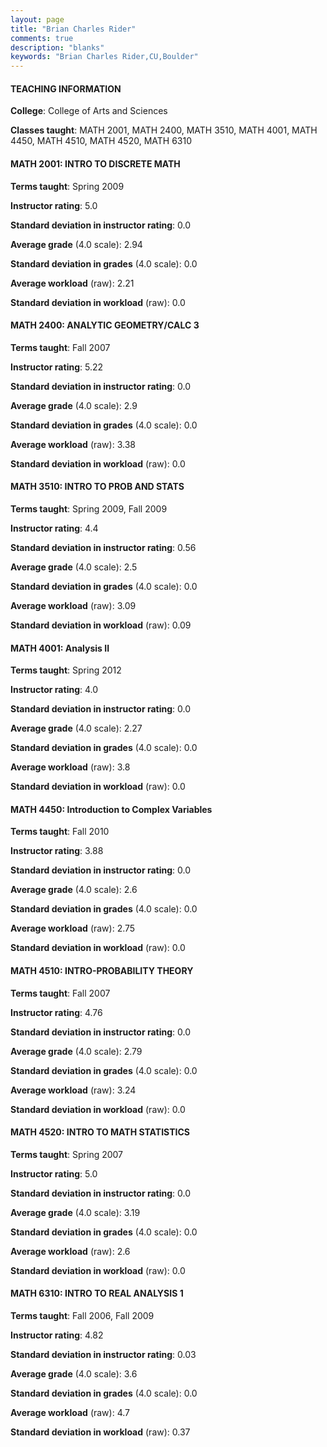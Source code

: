 ```yaml
---
layout: page
title: "Brian Charles Rider" 
comments: true
description: "blanks"
keywords: "Brian Charles Rider,CU,Boulder"
---
```

<head>
<script src="https://ajax.googleapis.com/ajax/libs/jquery/2.1.3/jquery.min.js"></script>
<script src="https://dl.dropboxusercontent.com/s/pc42nxpaw1ea4o9/highcharts.js?dl=0"></script>
<!-- <script src="../assets/js/highcharts.js"></script> -->
<style type="text/css">@font-face {
	font-family: "Bebas Neue";
	src: url(https://www.filehosting.org/file/details/544349/BebasNeue Regular.otf) format("opentype");
	}
	h1.Bebas { 
		font-family: "Bebas Neue", Verdana, Tahoma;
	}
</style>
</head>
	   
#### TEACHING INFORMATION

**College**: College of Arts and Sciences

**Classes taught**: MATH 2001, MATH 2400, MATH 3510, MATH 4001, MATH 4450, MATH 4510, MATH 4520, MATH 6310

#### MATH 2001: INTRO TO DISCRETE MATH

**Terms taught**: Spring 2009

**Instructor rating**: 5.0

**Standard deviation in instructor rating**: 0.0

**Average grade** (4.0 scale): 2.94

**Standard deviation in grades** (4.0 scale): 0.0

**Average workload** (raw): 2.21

**Standard deviation in workload** (raw): 0.0

#### MATH 2400: ANALYTIC GEOMETRY/CALC 3

**Terms taught**: Fall 2007

**Instructor rating**: 5.22

**Standard deviation in instructor rating**: 0.0

**Average grade** (4.0 scale): 2.9

**Standard deviation in grades** (4.0 scale): 0.0

**Average workload** (raw): 3.38

**Standard deviation in workload** (raw): 0.0

#### MATH 3510: INTRO TO PROB AND STATS

**Terms taught**: Spring 2009, Fall 2009

**Instructor rating**: 4.4

**Standard deviation in instructor rating**: 0.56

**Average grade** (4.0 scale): 2.5

**Standard deviation in grades** (4.0 scale): 0.0

**Average workload** (raw): 3.09

**Standard deviation in workload** (raw): 0.09

#### MATH 4001: Analysis II

**Terms taught**: Spring 2012

**Instructor rating**: 4.0

**Standard deviation in instructor rating**: 0.0

**Average grade** (4.0 scale): 2.27

**Standard deviation in grades** (4.0 scale): 0.0

**Average workload** (raw): 3.8

**Standard deviation in workload** (raw): 0.0

#### MATH 4450: Introduction to Complex Variables

**Terms taught**: Fall 2010

**Instructor rating**: 3.88

**Standard deviation in instructor rating**: 0.0

**Average grade** (4.0 scale): 2.6

**Standard deviation in grades** (4.0 scale): 0.0

**Average workload** (raw): 2.75

**Standard deviation in workload** (raw): 0.0

#### MATH 4510: INTRO-PROBABILITY THEORY

**Terms taught**: Fall 2007

**Instructor rating**: 4.76

**Standard deviation in instructor rating**: 0.0

**Average grade** (4.0 scale): 2.79

**Standard deviation in grades** (4.0 scale): 0.0

**Average workload** (raw): 3.24

**Standard deviation in workload** (raw): 0.0

#### MATH 4520: INTRO TO MATH STATISTICS

**Terms taught**: Spring 2007

**Instructor rating**: 5.0

**Standard deviation in instructor rating**: 0.0

**Average grade** (4.0 scale): 3.19

**Standard deviation in grades** (4.0 scale): 0.0

**Average workload** (raw): 2.6

**Standard deviation in workload** (raw): 0.0

#### MATH 6310: INTRO TO REAL ANALYSIS 1

**Terms taught**: Fall 2006, Fall 2009

**Instructor rating**: 4.82

**Standard deviation in instructor rating**: 0.03

**Average grade** (4.0 scale): 3.6

**Standard deviation in grades** (4.0 scale): 0.0

**Average workload** (raw): 4.7

**Standard deviation in workload** (raw): 0.37

